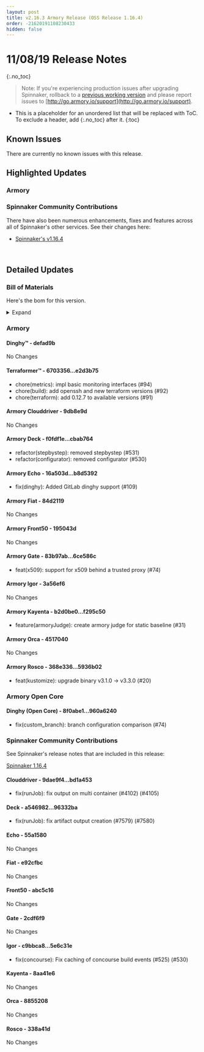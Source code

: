 ```yaml
---
layout: post
title: v2.16.3 Armory Release (OSS Release 1.16.4)
order: -21620191108230433
hidden: false
---
```


# 11/08/19 Release Notes
{:.no_toc}

> Note: If you're experiencing production issues after upgrading Spinnaker, rollback to a [previous working version](http://docs.armory.io/admin-guides/troubleshooting/#i-upgraded-spinnaker-and-it-is-no-longer-responding-how-do-i-rollback) and please report issues to [http://go.armory.io/support](http://go.armory.io/support).

* This is a placeholder for an unordered list that will be replaced with ToC. To exclude a header, add {:.no_toc} after it.
{:toc}


## Known Issues
There are currently no known issues with this release.

## Highlighted Updates
### Armory

###  Spinnaker Community Contributions
There have also been numerous enhancements, fixes and features across all of Spinnaker's other services. See their changes here:  
* [Spinnaker's v1.16.4](https://www.spinnaker.io/community/releases/versions/1-16-4-changelog)  

<br>

## Detailed Updates

### Bill of Materials
Here's the bom for this version.
<details><summary>Expand</summary>
<pre class="highlight">
<code>version: 2.16.3-rc1395
timestamp: "2019-11-08 22:54:13"
services:
  clouddriver:
    version: 6.3.2-9db8e9d-bd1a453-rc12
  deck:
    version: 2.12.3-cbab764-96332ba-rc30
  dinghy:
    version: 0.0.4-defad9b-rc1547
  echo:
    version: 2.8.1-b8d5392-55a1580-rc10
  fiat:
    version: 1.7.0-84d2119-e92cfbc-rc4
  front50:
    version: 0.19.0-195043d-abc5c16-rc4
  gate:
    version: 1.12.1-6ce586c-2cdf6f9-rc9
  igor:
    version: 1.6.0-3a56ef6-5e6c31e-rc8
  kayenta:
    version: 0.11.0-f295c50-8aa41e6-rc6
  monitoring-daemon:
    version: 0.15.0-f626bb6-rc128
  monitoring-third-party:
    version: 0.15.0-f626bb6-rc128
  orca:
    version: 2.10.1-4517040-8855208-rc16
  rosco:
    version: 0.14.0-5936b02-338a41d-rc9
  terraformer:
    version: 0.0.2-e2d3b75-rc5
dependencies:
  redis:
    version: 2:2.8.4-2
artifactSources:
  dockerRegistry: docker.io/armory</code>
</pre>
</details>


### Armory
#### Dinghy&trade; - defad9b
No Changes

#### Terraformer&trade; - 6703356...e2d3b75
 - chore(metrics): impl basic monitoring interfaces (#94)
 - chore(build): add openssh and new terraform versions (#92)
 - chore(terraform): add 0.12.7 to available versions (#91)

#### Armory Clouddriver  - 9db8e9d
No Changes

#### Armory Deck  - f0fdf1e...cbab764
 - refactor(stepbystep): removed stepbystep (#531)
 - refactor(configurator): removed configurator (#530)
 
#### Armory Echo  - 16a503d...b8d5392
 - fix(dinghy): Added GitLab dinghy support (#109)

#### Armory Fiat  - 84d2119
No Changes

#### Armory Front50  - 195043d
No Changes

#### Armory Gate  - 83b97ab...6ce586c
 - feat(x509): support for x509 behind a trusted proxy (#74)

#### Armory Igor  - 3a56ef6
No Changes

#### Armory Kayenta  - b2d0be0...f295c50
 - feature(armoryJudge): create armory judge for static baseline (#31)

#### Armory Orca  - 4517040
No Changes

#### Armory Rosco  - 368e336...5936b02
 - feat(kustomize): upgrade binary v3.1.0 -> v3.3.0 (#20)

### Armory Open Core
#### Dinghy (Open Core) - 8f0abe1...960a6240
 - fix(custom_branch): branch configuration comparison (#74)


###  Spinnaker Community Contributions
See Spinnaker's release notes that are included in this release: 

[Spinnaker 1.16.4](https://www.spinnaker.io/community/releases/versions/1-16-4-changelog#individual-service-changes)  

#### Clouddriver  - 9dae9f4...bd1a453
 - fix(runJob): fix output on multi container (#4102) (#4105)

#### Deck  - a546982...96332ba
 - fix(runJob): fix artifact output creation (#7579) (#7580)

#### Echo  - 55a1580
No Changes

#### Fiat  - e92cfbc
No Changes

#### Front50  - abc5c16
No Changes

#### Gate  - 2cdf6f9
No Changes

#### Igor  - c9bbca8...5e6c31e
 - fix(concourse): Fix caching of concourse build events (#525) (#530)

#### Kayenta  - 8aa41e6
No Changes

#### Orca  - 8855208
No Changes

#### Rosco  - 338a41d
No Changes
